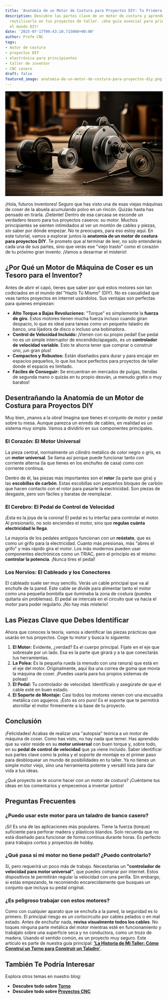 ```yaml
---
title: 'Anatomía de un Motor de Costura para Proyectos DIY: Tu Primera Guía'
description: Descubre las partes clave de un motor de costura y aprende cómo puedes
  reutilizarlo en tus proyectos de taller. ¡Una guía esencial para principiantes en
  el mundo DIY!
date: '2025-07-17T09:43:10.715060+00:00'
author: Profe CNC
tags:
- motor de costura
- proyectos DIY
- electrónica para principiantes
- taller de inventor
- CNC casero
draft: false
featured_image: anatomia-de-un-motor-de-costura-para-proyectos-diy.png
---
```


!['Anatomía de un Motor de Costura para Proyectos DIY: Tu Primera Guía'](anatomia-de-un-motor-de-costura-para-proyectos-diy.png)

¡Hola, futuros inventores! Seguro que has visto una de esas viejas máquinas de coser de la abuela acumulando polvo en un rincón. Quizás hasta has pensado en tirarla. ¡Detente! Dentro de esa carcasa se esconde un verdadero tesoro para tus proyectos caseros: su motor. Muchos principiantes se sienten intimidados al ver un montón de cables y piezas, sin saber por dónde empezar. No te preocupes, para eso estoy aquí. En este tutorial, vamos a explorar juntos la **anatomía de un motor de costura para proyectos DIY**. Te prometo que al terminar de leer, no solo entenderás cada una de sus partes, sino que verás ese "viejo trasto" como el corazón de tu próximo gran invento. ¡Vamos a desarmar el misterio!

## ¿Por Qué un Motor de Máquina de Coser es un Tesoro para el Inventor?

Antes de abrir el capó, tienes que saber por qué estos motores son tan codiciados en el mundo del "Hazlo Tú Mismo" (DIY). No es casualidad que veas tantos proyectos en internet usándolos. Sus ventajas son perfectas para quienes empiezan:

*   **Alto Torque a Bajas Revoluciones:** "Torque" es simplemente la **fuerza de giro**. Estos motores tienen mucha fuerza incluso cuando giran despacio, lo que es ideal para tareas como un pequeño taladro de banco, una lijadora de disco o incluso una bobinadora.
*   **Control de Velocidad Incluido:** ¡Vienen con su propio pedal! Ese pedal no es un simple interruptor de encendido/apagado, es un **controlador de velocidad variable**. Esto te ahorra tener que comprar o construir uno, ¡un gran plus!
*   **Compactos y Robustos:** Están diseñados para durar y para encajar en espacios pequeños, lo que los hace perfectos para proyectos de taller donde el espacio es limitado.
*   **Fáciles de Conseguir:** Se encuentran en mercados de pulgas, tiendas de segunda mano o quizás en tu propio desván, ¡a menudo gratis o muy baratos!

## Desentrañando la Anatomía de un Motor de Costura para Proyectos DIY

Muy bien, ¡manos a la obra! Imagina que tienes el conjunto de motor y pedal sobre tu mesa. Aunque parezca un enredo de cables, en realidad es un sistema muy simple. Vamos a dividirlo en sus componentes principales.

### El Corazón: El Motor Universal

La pieza central, normalmente un cilindro metálico de color negro o gris, es un **motor universal**. Se llama así porque puede funcionar tanto con corriente alterna (la que tienes en los enchufes de casa) como con corriente continua.

Dentro de él, las piezas más importantes son el **rotor** (la parte que gira) y las **escobillas de carbón**. Estas escobillas son pequeños bloques de carbón que hacen contacto con el rotor para pasarle la electricidad. Son piezas de desgaste, pero son fáciles y baratas de reemplazar.

### El Cerebro: El Pedal de Control de Velocidad

¡Esta es la joya de la corona! El pedal es tu interfaz para controlar el motor. Al presionarlo, no solo enciendes el motor, sino que **regulas cuánta electricidad le llega**.

La mayoría de los pedales antiguos funcionan con un **reóstato**, que es como un grifo para la electricidad. Cuanto más presionas, más "abres el grifo" y más rápido gira el motor. Los más modernos pueden usar componentes electrónicos como un TRIAC, pero el principio es el mismo: **controlar la potencia**. ¡Nunca tires el pedal!

### Los Nervios: El Cableado y los Conectores

El cableado suele ser muy sencillo. Verás un cable principal que va al enchufe de la pared. Este cable se divide para alimentar tanto el motor como una pequeña bombilla que iluminaba la zona de costura (puedes quitarla sin problemas). El pedal se intercala en el circuito que va hacia el motor para poder regularlo. ¡No hay más misterio!

## Las Piezas Clave que Debes Identificar

Ahora que conoces la teoría, vamos a identificar las piezas prácticas que usarás en tus proyectos. Coge tu motor y busca lo siguiente:

1.  **El Motor:** Evidente, ¿verdad? Es el cuerpo principal. Fíjate en el eje que sobresale por un lado. Esa es la parte que girará y a la que conectarás tus herramientas.
2.  **La Polea:** Es la pequeña rueda (a menudo con una ranura) que está en el eje del motor. Originalmente, aquí iba una correa de goma que movía la máquina de coser. ¡Puedes usarla para tus propios sistemas de poleas!
3.  **El Pedal:** Tu controlador de velocidad. Identifícalo y asegúrate de que el cable esté en buen estado.
4.  **El Soporte de Montaje:** Casi todos los motores vienen con una escuadra metálica con agujeros. ¡Esto es oro puro! Es el soporte que te permitirá atornillar el motor firmemente a la base de tu proyecto.

## Conclusión

¡Felicidades! Acabas de realizar una "autopsia" teórica a un motor de máquina de coser. Como has visto, no hay nada que temer. Has aprendido que su valor reside en su **motor universal** con buen torque y, sobre todo, en su **pedal de control de velocidad** que ya viene incluido. Saber identificar sus partes clave como la polea y el soporte de montaje es el primer paso para desbloquear un mundo de posibilidades en tu taller. Ya no tienes un simple motor viejo, sino una herramienta potente y versátil lista para dar vida a tus ideas.

¿Qué proyecto se te ocurre hacer con un motor de costura? ¡Cuéntame tus ideas en los comentarios y empecemos a inventar juntos!

## Preguntas Frecuentes

### ¿Puedo usar este motor para un taladro de banco casero?
¡Sí! Es una de las aplicaciones más populares. Tiene la fuerza (torque) suficiente para perforar madera y plásticos blandos. Solo recuerda que no está diseñado para funcionar de forma continua durante horas. Es perfecto para trabajos cortos y proyectos de hobby.

### ¿Qué pasa si mi motor no tiene pedal? ¿Puedo controlarlo?
Sí, pero requerirá un poco más de trabajo. Necesitarías un **"controlador de velocidad para motor universal"**, que puedes comprar por internet. Estos dispositivos te permitirán regular la velocidad con una perilla. Sin embargo, si estás empezando, te recomiendo encarecidamente que busques un conjunto que incluya su pedal original.

### ¿Es peligroso trabajar con estos motores?
Como con cualquier aparato que se enchufa a la pared, la seguridad es lo primero. El principal riesgo es un cortocircuito por cables pelados o en mal estado. Antes de enchufar nada, **revisa visualmente todos los cables**. No toques ninguna parte metálica del motor mientras esté en funcionamiento y trabájalo sobre una superficie seca y no conductora, como un trozo de madera. Usando el sentido común, es un proyecto muy seguro.
Este artículo es parte de nuestra guía principal: **['La Historia de Mi Taller: Cómo Construí un Torno para Construir un Taladro'](../la-historia-de-mi-taller-como-construi-un-torno-para-construir-un-taladro/)**.

## También Te Podría Interesar

Explora otros temas en nuestro blog:
- **Descubre todo sobre [Torno](/tags/torno/)**
- **Descubre todo sobre [Proyectos CNC](/tags/proyectos-cnc/)**
